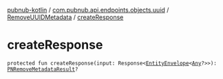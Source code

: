 [pubnub-kotlin](../../index.md) / [com.pubnub.api.endpoints.objects.uuid](../index.md) / [RemoveUUIDMetadata](index.md) / [createResponse](./create-response.md)

# createResponse

`protected fun createResponse(input: Response<`[`EntityEnvelope`](../../com.pubnub.api.models.server.objects_api/-entity-envelope/index.md)`<`[`Any`](https://kotlinlang.org/api/latest/jvm/stdlib/kotlin/-any/index.html)`?>>): `[`PNRemoveMetadataResult`](../../com.pubnub.api.models.consumer.objects/-p-n-remove-metadata-result/index.md)`?`
